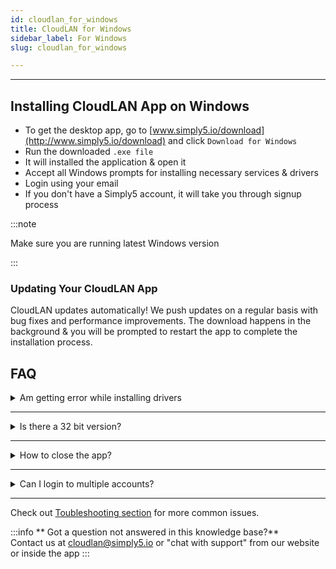 ```yaml
---
id: cloudlan_for_windows
title: CloudLAN for Windows
sidebar_label: For Windows
slug: cloudlan_for_windows

---
```

---
## Installing CloudLAN App on Windows
- To get the desktop app, go to [www.simply5.io/download](http://www.simply5.io/download) and click `Download for Windows`
- Run the downloaded `.exe file`
- It will installed the application & open it
- Accept all Windows prompts for installing necessary services & drivers
- Login using your email
- If you don't have a Simply5 account, it will take you through signup process



:::note

Make sure you are running latest Windows version <br />


:::


### Updating Your CloudLAN App  
CloudLAN updates automatically! We push updates on a regular basis with bug fixes and performance improvements. The download happens in the background & you will be prompted to restart the app to complete the installation process.

## FAQ
<details>
 <summary> Am getting error while installing drivers </summary> 
 Answer: Most cases, restarting your systems after installing CloudLAN App should solve most of the issues. Restart is recommended when installing the app on Windows server edition.
</details>

---
<details>
<summary>  Is there a 32 bit version? </summary>
 Answer:    It is in the roadmap, plz upvote 
</details>

---
 <details>
 <summary> How to close the app? </summary> 
 Answer:    Since CloudLAN is a connectivity app closing or minimizing the app, will minimize it to the Notification area. You need to right-click on the icon & close the app  
</details>

---
 <details>
 <summary> Can I login to multiple accounts? </summary> 
 Answer: No, Currently we only support running 1 instance of app 
</details>

---
Check out [Toubleshooting section](../../help_support/troubleshooting.md) for more common issues.

:::info
 ** Got a question not answered in this knowledge base?** <br />
 Contact us at [cloudlan@simply5.io](mailto:cloudlan@simply5.io) or "chat with support" from our website or inside the app
:::